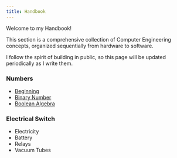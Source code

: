 ```yaml
---
title: Handbook
---
```


Welcome to my Handbook!

This section is a comprehensive collection of Computer Engineering concepts, organized sequentially from hardware to software.

I follow the spirit of building in public, so this page will be updated periodically as I write them.

### Numbers
- [Beginning](/beginning.md)
- [Binary Number](/binary-number.md)
- [Boolean Algebra](/boolean-algebra.md)

### Electrical Switch
- Electricity
- Battery
- Relays
- Vacuum Tubes


